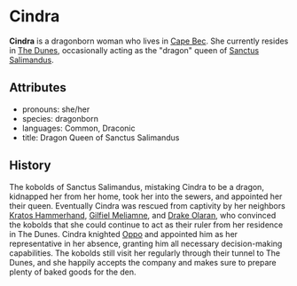 # Cindra

**Cindra** is a dragonborn woman who lives in [Cape Bec](../../cape-bec). She currently resides in [The Dunes](../../cape-bec/the-dunes), occasionally acting as the "dragon" queen of [Sanctus Salimandus](../../cape-bec/sanctus-salimandus).

## Attributes

- pronouns: she/her
- species: dragonborn
- languages: Common, Draconic
- title: Dragon Queen of Sanctus Salimandus

## History

The kobolds of Sanctus Salimandus, mistaking Cindra to be a dragon, kidnapped her from her home, took her into the sewers, and appointed her their queen. Eventually Cindra was rescued from captivity by her neighbors [Kratos Hammerhand](../../../verdancy/citizenry/kratos-hammerhand), [Gilfiel Meliamne](../../../verdancy/citizenry/gilfiel-meliamne), and [Drake Olaran](../drake-olaran), who convinced the kobolds that she could continue to act as their ruler from her residence in The Dunes. Cindra knighted [Oppo](../oppo) and appointed him as her representative in her absence, granting him all necessary decision-making capabilities. The kobolds still visit her regularly through their tunnel to The Dunes, and she happily accepts the company and makes sure to prepare plenty of baked goods for the den.
